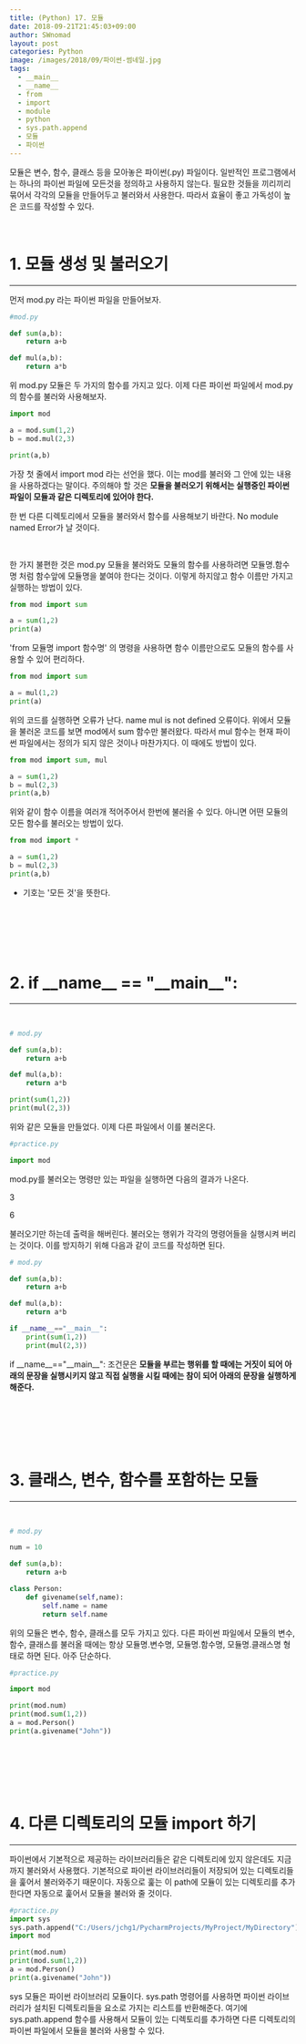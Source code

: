 ```yaml
---
title: (Python) 17. 모듈
date: 2018-09-21T21:45:03+09:00
author: SWnomad
layout: post
categories: Python
image: /images/2018/09/파이썬-썸네일.jpg
tags:
  - __main__
  - __name__
  - from
  - import
  - module
  - python
  - sys.path.append
  - 모듈
  - 파이썬
---
```

모듈은 변수, 함수, 클래스 등을 모아놓은 파이썬(.py) 파일이다. 일반적인 프로그램에서는 하나의 파이썬 파일에 모든것을 정의하고 사용하지 않는다. 필요한 것들을 끼리끼리 묶어서 각각의 모듈을 만들어두고 불러와서 사용한다. 따라서 효율이 좋고 가독성이 높은 코드를 작성할 수 있다.

&nbsp;

# 1. 모듈 생성 및 불러오기

* * *

먼저 mod.py 라는 파이썬 파일을 만들어보자.

~~~ python
#mod.py

def sum(a,b):
    return a+b

def mul(a,b):
    return a*b
~~~

위 mod.py 모듈은 두 가지의 함수를 가지고 있다. 이제 다른 파이썬 파일에서 mod.py의 함수를 불러와 사용해보자.

~~~ python
import mod

a = mod.sum(1,2)
b = mod.mul(2,3)

print(a,b)
~~~

가장 첫 줄에서 import mod 라는 선언을 했다. 이는 mod를 불러와 그 안에 있는 내용을 사용하겠다는 말이다. 주의해야 할 것은 **모듈을 불러오기 위해서는 실행중인 파이썬 파일이 모듈과 같은 디렉토리에 있어야 한다.**

한 번 다른 디렉토리에서 모듈을 불러와서 함수를 사용해보기 바란다. No module named Error가 날 것이다.

&nbsp;

한 가지 불편한 것은 mod.py 모듈을 불러와도 모듈의 함수를 사용하려면 모듈명.함수명 처럼 함수앞에 모듈명을 붙여야 한다는 것이다. 이렇게 하지않고 함수 이름만 가지고 실행하는 방법이 있다.

~~~ python
from mod import sum

a = sum(1,2)
print(a)
~~~

'from 모듈명 import 함수명' 의 명령을 사용하면 함수 이름만으로도 모듈의 함수를 사용할 수 있어 편리하다.

~~~ python
from mod import sum

a = mul(1,2)
print(a)
~~~

위의 코드를 실행하면 오류가 난다. name mul is not defined 오류이다. 위에서 모듈을 불러온 코드를 보면 mod에서 sum 함수만 불러왔다. 따라서 mul 함수는 현재 파이썬 파일에서는 정의가 되지 않은 것이나 마찬가지다. 이 때에도 방법이 있다.

~~~ python
from mod import sum, mul

a = sum(1,2)
b = mul(2,3)
print(a,b)
~~~

위와 같이 함수 이름을 여러개 적어주어서 한번에 불러올 수 있다. 아니면 어떤 모듈의 모든 함수를 불러오는 방법이 있다.

~~~ python
from mod import *

a = sum(1,2)
b = mul(2,3)
print(a,b)
~~~

* 기호는 '모든 것'을 뜻한다.

&nbsp;

&nbsp;

&nbsp;

# 2. if \_\_name\_\_ == "\_\_main\_\_":

* * *

&nbsp;

~~~ python
# mod.py

def sum(a,b):
    return a+b

def mul(a,b):
    return a*b

print(sum(1,2))
print(mul(2,3))
~~~

위와 같은 모듈을 만들었다. 이제 다른 파일에서 이를 불러온다.

~~~ python
#practice.py

import mod
~~~

mod.py를 불러오는 명령만 있는 파일을 실행하면 다음의 결과가 나온다.

3


6


 불러오기만 하는데 출력을 해버린다. 불러오는 행위가 각각의 명령어들을 실행시켜 버리는 것이다. 이를 방지하기 위해 다음과 같이 코드를 작성하면 된다.

~~~ python
# mod.py

def sum(a,b):
    return a+b

def mul(a,b):
    return a*b

if __name__=="__main__":
    print(sum(1,2))
    print(mul(2,3))
~~~

if \_\_name\_\_=="\_\_main\_\_": 조건문은 **모듈을 부르는 행위를 할 때에는 거짓이 되어 아래의 문장을 실행시키지 않고 직접 실행을 시킬 때에는 참이 되어 아래의 문장을 실행하게 해준다.**

&nbsp;

&nbsp;

&nbsp;

# 3. 클래스, 변수, 함수를 포함하는 모듈

* * *

&nbsp;

~~~ python
# mod.py

num = 10

def sum(a,b):
    return a+b

class Person:
    def givename(self,name):
        self.name = name
        return self.name
~~~

위의 모듈은 변수, 함수, 클래스를 모두 가지고 있다. 다른 파이썬 파일에서 모듈의 변수, 함수, 클래스를 불러올 때에는 항상 모듈명.변수명, 모듈명.함수명, 모듈명.클래스명 형태로 하면 된다. 아주 단순하다.

~~~ python
#practice.py

import mod

print(mod.num)
print(mod.sum(1,2))
a = mod.Person()
print(a.givename("John"))
~~~

&nbsp;

&nbsp;

&nbsp;

# 4. 다른 디렉토리의 모듈 import 하기

* * *

파이썬에서 기본적으로 제공하는 라이브러리들은 같은 디렉토리에 있지 않은데도 지금까지 불러와서 사용했다. 기본적으로 파이썬 라이브러리들이 저장되어 있는 디렉토리들을 훑어서 불러와주기 때문이다. 자동으로 훑는 이 path에 모듈이 있는 디렉토리를 추가한다면 자동으로 훑어서 모듈을 불러와 줄 것이다.

~~~ python
#practice.py
import sys
sys.path.append("C:/Users/jchg1/PycharmProjects/MyProject/MyDirectory")
import mod

print(mod.num)
print(mod.sum(1,2))
a = mod.Person()
print(a.givename("John"))
~~~

sys 모듈은 파이썬 라이브러리 모듈이다. sys.path 명령어를 사용하면 파이썬 라이브러리가 설치된 디렉토리들을 요소로 가지는 리스트를 반환해준다. 여기에 sys.path.append 함수를 사용해서 모듈이 있는 디렉토리를 추가하면 다른 디렉토리의 파이썬 파일에서 모듈을 불러와 사용할 수 있다.